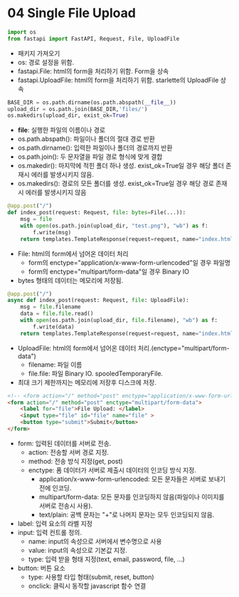 # 04 Single File Upload

```python
import os
from fastapi import FastAPI, Request, File, UploadFile
```
- 패키지 가져오기
- os:                 경로 설정을 위함.
- fastapi.File:       html의 form을 처리하기 위함. Form을 상속 
- fastapi.UploadFile: html의 form을 처리하기 위함. starlette의 UploadFile 상속

```python
BASE_DIR = os.path.dirname(os.path.abspath(__file__))
upload_dir = os.path.join(BASE_DIR,'files/')
os.makedirs(upload_dir, exist_ok=True)
```
- __file__:          실행한 파일의 이름이나 경로
- os.path.abspath(): 파일이나 폴더의 절대 경로 반환
- os.path.dirname(): 입력한 파일이나 폴더의 경로까지 반환
- os.path.join():    두 문자열을 파일 경로 형식에 맞게 결합 
- os.makedir():      마지막에 적힌 폴더 하나 생성. exist_ok=True일 경우 해당 폴더 존재시 에러를 발생시키지 않음.
- os.makedirs():     경로의 모든 폴더를 생성. exist_ok=True일 경우 해당 경로 존재시 에러를 발생시키지 않음

```python
@app.post("/")
def index_post(request: Request, file: bytes=File(...)):
    msg = file
    with open(os.path.join(upload_dir, "test.png"), "wb") as f:
        f.write(msg)
    return templates.TemplateResponse(request=request, name="index.html", context={"message": msg})
```
- File: html의 form에서 넘어온 데이터 처리
  - form의 enctype="application/x-www-form-urlencoded"일 경우 파일명
  - form의 enctype="multipart/form-data"일 경우 Binary IO
- bytes 형태의 데이터는 메모리에 저장됨.

```python
@app.post("/")
async def index_post(request: Request, file: UploadFile):
    msg = file.filename
    data = file.file.read()
    with open(os.path.join(upload_dir, file.filename), "wb") as f:
        f.write(data)
    return templates.TemplateResponse(request=request, name="index.html", context={"message": msg})

```
- UploadFile:  html의 form에서 넘어온 데이터 처리.(enctype="multipart/form-data")
  - filename:  파일 이름
  - file.file: 파일 Binary IO. spooledTemporaryFile.
- 최대 크기 제한까지는 메모리에 저장후 디스크에 저장.

```html
<!-- <form action="/" method="post" enctype="application/x-www-form-urlencoded"> -->
<form action="/" method="post" enctype="multipart/form-data">
    <label for="file">File Upload: </label>
    <input type="file" id="file" name="file" >
    <button type="submit">Submit</button>
</form>
```
- form:                                  입력된 데이터를 서버로 전송. 
  - action:                              전송할 서버 경로 지정. 
  - method:                              전송 방식 지정(get, post)
  - enctype:                             폼 데이터가 서버로 제출시 데이터의 인코딩 방식 지정.
    - application/x-www-form-urlencoded: 모든 문자들은 서버로 보내기 전에 인코딩. 
    - multipart/form-data:               모든 문자를 인코딩하지 않음(파일이나 이미지를 서버로 전송시 사용).
    - text/plain:                        공백 문자는 "+"로 나머지 문자는 모두 인코딩되지 않음.
- label:                                 입력 요소의 라벨 지정
- input:                                 입력 컨트롤 정의.
  - name:                                input의 속성으로 서버에서 변수명으로 사용
  - value:                               input의 속성으로 기본값 지정.
  - type:                                입력 받을 형태 지정(text, email, password, file, ...)
- button:                                버튼 요소
  - type:                                사용할 타입 형태(submit, reset, button)
  - onclick:                             클릭시 동작할 javascript 함수 연결